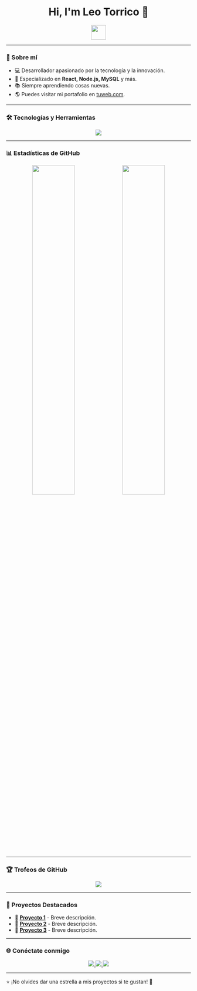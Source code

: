 <h1 align="center">Hi, I'm Leo Torrico 👋</h1>
<p align="center">
  <img src="[https://media.giphy.com/media/hvRJCLFzcasrR4ia7z/giphy.gif](https://giphy.com/embed/ua7vVw9awZKWwLSYpW" width="40px">
</p>

---

### 🚀 Sobre mí
- 💻 Desarrollador apasionado por la tecnología y la innovación.
- 🎯 Especializado en **React, Node.js, MySQL** y más.
- 📚 Siempre aprendiendo cosas nuevas.
- 🌎 Puedes visitar mi portafolio en [tuweb.com](https://tuweb.com).

---

### 🛠️ Tecnologías y Herramientas  

<p align="center">
  <img src="https://skillicons.dev/icons?i=react,js,ts,nodejs,express,tailwind,html,css,mysql,postgres,docker,git,github,vscode" />
</p>

---

### 📊 Estadísticas de GitHub  
<p align="center">
  <img src="https://github-readme-stats.vercel.app/api?username=tu-username&show_icons=true&theme=radical" width="48%" />
  <img src="https://github-readme-streak-stats.herokuapp.com/?user=tu-username&theme=radical" width="48%" />
</p>

---

### 🏆 Trofeos de GitHub  
<p align="center">
  <img src="https://github-profile-trophy.vercel.app/?username=tu-username&theme=onedark&no-bg=true&no-frame=true" />
</p>

---

### 🚀 Proyectos Destacados  
- 🔹 **[Proyecto 1](https://github.com/tu-username/proyecto1)** - Breve descripción.
- 🔹 **[Proyecto 2](https://github.com/tu-username/proyecto2)** - Breve descripción.
- 🔹 **[Proyecto 3](https://github.com/tu-username/proyecto3)** - Breve descripción.

---

### 🌐 Conéctate conmigo  
<p align="center">
  <a href="https://www.linkedin.com/in/tu-username/" target="_blank">
    <img src="https://img.shields.io/badge/LinkedIn-0077B5?style=for-the-badge&logo=linkedin&logoColor=white" />
  </a>
  <a href="https://twitter.com/tu-username" target="_blank">
    <img src="https://img.shields.io/badge/Twitter-1DA1F2?style=for-the-badge&logo=twitter&logoColor=white" />
  </a>
  <a href="mailto:tu-email@gmail.com">
    <img src="https://img.shields.io/badge/Gmail-D14836?style=for-the-badge&logo=gmail&logoColor=white" />
  </a>
</p>

---

⭐️ ¡No olvides dar una estrella a mis proyectos si te gustan! 🚀
